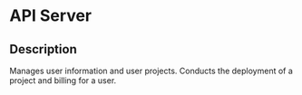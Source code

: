 # API Server
 
## Description
Manages user information and user projects. Conducts the deployment of a project and billing for a user. 
